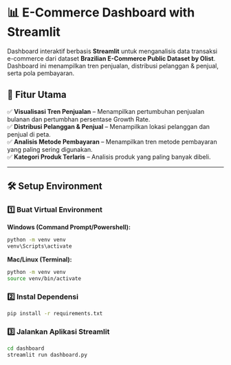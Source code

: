 # 📊 E-Commerce Dashboard with Streamlit  

Dashboard interaktif berbasis **Streamlit** untuk menganalisis data transaksi e-commerce dari dataset **Brazilian E-Commerce Public Dataset by Olist**. Dashboard ini menampilkan tren penjualan, distribusi pelanggan & penjual, serta pola pembayaran.  

## 📌 Fitur Utama  
✅ **Visualisasi Tren Penjualan** – Menampilkan pertumbuhan penjualan bulanan dan pertumbhan persentase Growth Rate.  
✅ **Distribusi Pelanggan & Penjual** – Menampilkan lokasi pelanggan dan penjual di peta.  
✅ **Analisis Metode Pembayaran** – Menampilkan tren metode pembayaran yang paling sering digunakan.  
✅ **Kategori Produk Terlaris** – Analisis produk yang paling banyak dibeli.  

---

## 🛠️ Setup Environment  
### 1️⃣ **Buat Virtual Environment**  
**Windows (Command Prompt/Powershell):**  
```sh
python -m venv venv
venv\Scripts\activate
```

**Mac/Linux (Terminal):**
```sh
python -m venv venv
source venv/bin/activate
```

### 2️⃣ **Instal Dependensi**
```sh
pip install -r requirements.txt
```

### 3️⃣  **Jalankan Aplikasi Streamlit**
```sh
cd dashboard
streamlit run dashboard.py
```


